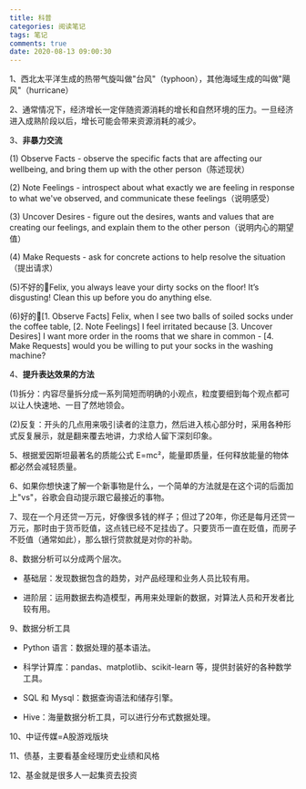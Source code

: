 ```yaml
---
title: 科普
categories: 阅读笔记
tags: 笔记
comments: true
date: 2020-08-13 09:00:30
---
```

1、西北太平洋生成的热带气旋叫做"台风"（typhoon），其他海域生成的叫做"飓风"（hurricane）

2、通常情况下，经济增长一定伴随资源消耗的增长和自然环境的压力。一旦经济进入成熟阶段以后，增长可能会带来资源消耗的减少。

3、**非暴力交流**

(1) Observe Facts - observe the specific facts that are affecting our wellbeing, and bring them up with the other person（陈述现状）

(2) Note Feelings - introspect about what exactly we are feeling in response to what we've observed, and communicate these feelings（说明感受）

(3) Uncover Desires - figure out the desires, wants and values that are creating our feelings, and explain them to the other person（说明内心的期望值）

(4) Make Requests - ask for concrete actions to help resolve the situation（提出请求）

(5)不好的🌰Felix, you always leave your dirty socks on the floor! It’s disgusting! Clean this up before you do anything else.

(6)好的🌰[1. Observe Facts] Felix, when I see two balls of soiled socks under the coffee table, [2. Note Feelings] I feel irritated because [3. Uncover Desires] I want more order in the rooms that we share in common - [4. Make Requests] would you be willing to put your socks in the washing machine?

4、**提升表达效果的方法**

(1)拆分：内容尽量拆分成一系列简短而明确的小观点，粒度要细到每个观点都可以让人快速地、一目了然地领会。 

(2)反复：开头的几点用来吸引读者的注意力，然后进入核心部分时，采用各种形式反复展示，就是翻来覆去地讲，力求给人留下深刻印象。

5、根据爱因斯坦最著名的质能公式 E=mc²，能量即质量，任何释放能量的物体都必然会减轻质量。

6、如果你想快速了解一个新事物是什么，一个简单的方法就是在这个词的后面加上"vs"，谷歌会自动提示跟它最接近的事物。

7、现在一个月还贷一万元，好像很多钱的样子；但过了20年，你还是每月还贷一万元，那时由于货币贬值，这点钱已经不足挂齿了。只要货币一直在贬值，而房子不贬值（通常如此），那么银行贷款就是对你的补助。

8、数据分析可以分成两个层次。

- 基础层：发现数据包含的趋势，对产品经理和业务人员比较有用。

- 进阶层：运用数据去构造模型，再用来处理新的数据，对算法人员和开发者比较有用。
 
9、数据分析工具

- Python 语言：数据处理的基本语法。

- 科学计算库：pandas、matplotlib、scikit-learn 等，提供封装好的各种数学工具。

- SQL 和 Mysql：数据查询语法和储存引擎。

- Hive：海量数据分析工具，可以进行分布式数据处理。

10、中证传媒=A股游戏版块

11、债基，主要看基金经理历史业绩和风格

12、基金就是很多人一起集资去投资